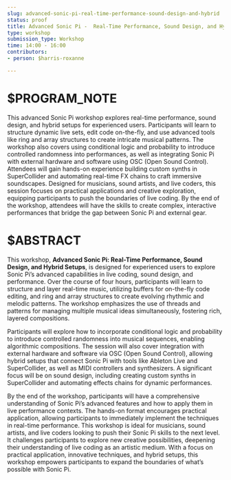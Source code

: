 ```yaml
---
slug: advanced-sonic-pi-real-time-performance-sound-design-and-hybrid
status: proof
title: Advanced Sonic Pi -  Real-Time Performance, Sound Design, and Hybrid Setups
type: workshop
submission_type: Workshop
time: 14:00 - 16:00
contributors:
- person: $harris-roxanne

---
```


# $PROGRAM_NOTE

This advanced Sonic Pi workshop explores real-time performance, sound design,
and hybrid setups for experienced users. Participants will learn to structure
dynamic live sets, edit code on-the-fly, and use advanced tools like ring and array
structures to create intricate musical patterns. The workshop also covers using
conditional logic and probability to introduce controlled randomness into
performances, as well as integrating Sonic Pi with external hardware and software
using OSC (Open Sound Control). Attendees will gain hands-on experience building custom synths in SuperCollider and automating real-time FX chains to
craft immersive soundscapes. Designed for musicians, sound artists, and live
coders, this session focuses on practical applications and creative exploration,
equipping participants to push the boundaries of live coding. By the end of the
workshop, attendees will have the skills to create complex, interactive
performances that bridge the gap between Sonic Pi and external gear.

# $ABSTRACT

This workshop, **Advanced Sonic Pi: Real-Time Performance, Sound Design, and Hybrid Setups**, is designed for experienced users to explore Sonic Pi’s advanced capabilities in live coding, sound design, and performance. Over the course of four hours, participants will learn to structure and layer real-time music, utilizing buffers for on-the-fly code editing, and ring and array structures to create evolving rhythmic and melodic patterns. The workshop emphasizes the use of threads and patterns for managing multiple musical ideas simultaneously, fostering rich, layered compositions.

Participants will explore how to incorporate conditional logic and probability to introduce controlled randomness into musical sequences, enabling algorithmic compositions. The session will also cover integration with external hardware and software via OSC (Open Sound Control), allowing hybrid setups that connect Sonic Pi with tools like Ableton Live and SuperCollider, as well as MIDI controllers and synthesizers. A significant focus will be on sound design, including creating custom synths in SuperCollider and automating effects chains for dynamic performances.

By the end of the workshop, participants will have a comprehensive understanding of Sonic Pi’s advanced features and how to apply them in live performance contexts. The hands-on format encourages practical application, allowing participants to immediately implement the techniques in real-time performance. This workshop is ideal for musicians, sound artists, and live coders looking to push their Sonic Pi skills to the next level. It challenges participants to explore new creative possibilities, deepening their understanding of live coding as an artistic medium. With a focus on practical application, innovative techniques, and hybrid setups, this workshop empowers participants to expand the boundaries of what’s possible with Sonic Pi.

